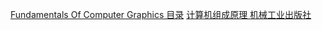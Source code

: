 [Fundamentals Of Computer Graphics 目录](https://zhuanlan.zhihu.com/p/260828634) 
[计算机组成原理 机械工业出版社](https://pan.baidu.com/s/1BT-8Drw3tLhGzm9uaxKbWA?pwd=vqsd) 
